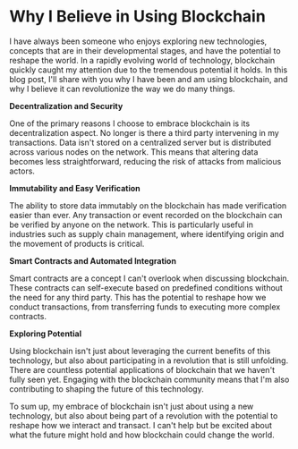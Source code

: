 # Why I Believe in Using Blockchain

I have always been someone who enjoys exploring new technologies, concepts that are in their developmental stages, and have the potential to reshape the world. In a rapidly evolving world of technology, blockchain quickly caught my attention due to the tremendous potential it holds. In this blog post, I'll share with you why I have been and am using blockchain, and why I believe it can revolutionize the way we do many things.

**Decentralization and Security**

One of the primary reasons I choose to embrace blockchain is its decentralization aspect. No longer is there a third party intervening in my transactions. Data isn't stored on a centralized server but is distributed across various nodes on the network. This means that altering data becomes less straightforward, reducing the risk of attacks from malicious actors.

**Immutability and Easy Verification**

The ability to store data immutably on the blockchain has made verification easier than ever. Any transaction or event recorded on the blockchain can be verified by anyone on the network. This is particularly useful in industries such as supply chain management, where identifying origin and the movement of products is critical.

**Smart Contracts and Automated Integration**

Smart contracts are a concept I can't overlook when discussing blockchain. These contracts can self-execute based on predefined conditions without the need for any third party. This has the potential to reshape how we conduct transactions, from transferring funds to executing more complex contracts.

**Exploring Potential**

Using blockchain isn't just about leveraging the current benefits of this technology, but also about participating in a revolution that is still unfolding. There are countless potential applications of blockchain that we haven't fully seen yet. Engaging with the blockchain community means that I'm also contributing to shaping the future of this technology.

To sum up, my embrace of blockchain isn't just about using a new technology, but also about being part of a revolution with the potential to reshape how we interact and transact. I can't help but be excited about what the future might hold and how blockchain could change the world.